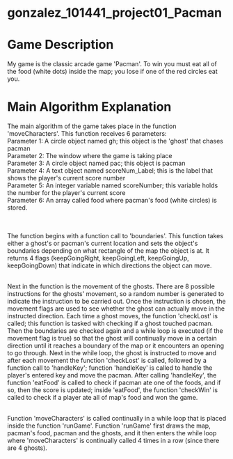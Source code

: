 # gonzalez_101441_project01_Pacman

# Game Description
My game is the classic arcade game 'Pacman'. To win you must eat all of the food (white dots) inside the map; you lose if one of the red circles eat you.

# Main Algorithm Explanation
The main algorithm of the game takes place in the function 'moveCharacters'. This function receives 6 parameters:
<br>Parameter 1: A circle object named gh; this object is the 'ghost' that chases pacman
<br>Parameter 2: The window where the game is taking place
<br>Parameter 3: A circle object named pac; this object is pacman
<br>Parameter 4: A text object named scoreNum_Label; this is the label that shows the player's current score number
<br>Parameter 5: An integer variable named scoreNumber; this variable holds the number for the player's current score
<br>Parameter 6: An array called food where pacman's food (white circles) is stored.
    
<br><br>The function begins with a function call to 'boundaries'. This function takes either a ghost's or pacman's current location and sets the object's boundaries
depending on what rectangle of the map the object is at. It returns 4 flags (keepGoingRight, keepGoingLeft, keepGoingUp, keepGoingDown) that indicate in
which directions the object can move.

<br>Next in the function is the movement of the ghosts. There are 8 possible instructions for the ghosts' movement, so a random number is generated to indicate
the instruction to be carried out. Once the instruction is chosen, the movement flags are used to see whether the ghost can actually move in the instructed 
direction. Each time a ghost moves, the function 'checkLost' is called; this function is tasked with checking if a ghost touched pacman. Then the boundaries 
are checked again and a while loop is executed (if the movement flag is true) so that the ghost will continually move in a certain direction until it reaches 
a boundary of the map or it encounters an opening to go through. Next in the while loop, the ghost is instructed to move and after each movement the function 
'checkLost' is called, followed by a function call to 'handleKey'; function 'handleKey' is called to handle the player's entered key and move the pacman.
After calling 'handleKey', the function 'eatFood' is called to check if pacman ate one of the foods, and if so, then the score is updated; inside 'eatFood', 
the function 'checkWin' is called to check if a player ate all of map's food and won the game.

<br>Function 'moveCharacters' is called continually in a while loop that is placed inside the function 'runGame'. Function 'runGame' first draws the map,
pacman's food, pacman and the ghosts, and it then enters the while loop where 'moveCharacters' is continually called 4 times in a row (since there are 4 ghosts). 

